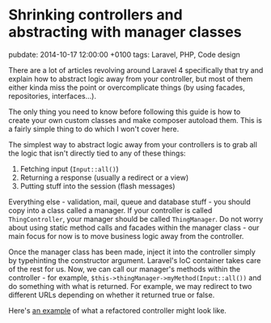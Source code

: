 # Shrinking controllers and abstracting with manager classes
pubdate: 2014-10-17 12:00:00 +0100
tags: Laravel, PHP, Code design

There are a lot of articles revolving around Laravel 4 specifically that try and explain how to abstract logic away from your controller, but most of them either kinda miss the point or overcomplicate things (by using facades, repositories, interfaces...).

The only thing you need to know before following this guide is how to create your own custom classes and make composer autoload them. This is a fairly simple thing to do which I won't cover here.

The simplest way to abstract logic away from your controllers is to grab all the logic that isn't directly tied to any of these things:

1. Fetching input (`Input::all()`)
2. Returning a response (usually a redirect or a view)
3. Putting stuff into the session (flash messages)

Everything else - validation, mail, queue and database stuff - you should copy into a class called a manager. If your controller is called `ThingController`, your manager should be called `ThingManager`. Do not worry about using static method calls and facades within the manager class - our main focus for now is to move business logic away from the controller.

Once the manager class has been made, inject it into the controller simply by typehinting the constructor argument. Laravel's IoC container takes care of the rest for us. Now, we can call our manager's methods within the controller - for example, `$this->thingManager->myMethod(Input::all())` and do something with what is returned. For example, we may redirect to two different URLs depending on whether it returned true or false.

Here's [an example](https://gist.github.com/anlutro/26d630d0b573e69a7ca1) of what a refactored controller might look like.